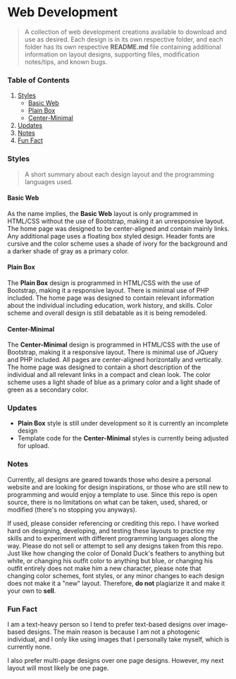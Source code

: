 # Web Development

> A collection of web development creations available to download and use as desired. Each design is in its own respective folder, and each folder has its own respective **README.md** file containing additional information on layout designs, supporting files, modification notes/tips, and known bugs.

### Table of Contents
1. [Styles](#styles)
	* [Basic Web](#id-basic)
	* [Plain Box](#id-Pbox)
	* [Center-Minimal](#id-minimal)
2. [Updates](#updates)
3. [Notes](#notes)
4. [Fun Fact](#facts)

### Styles
> A short summary about each design layout and the programming languages used.

<div id="id-basic"></div>

#### Basic Web

As the name implies, the **Basic Web** layout is only programmed in HTML/CSS without the use of Bootstrap, making it an unresponsive layout. The home page was designed to be center-aligned and contain mainly links. Any additional page uses a floating box styled design. Header fonts are cursive and the color scheme uses a shade of ivory for the background and a darker shade of gray as a primary color.

<div id="id-Pbox"></div>

#### Plain Box

The **Plain Box** design is programmed in HTML/CSS with the use of Bootstrap, making it a responsive layout. There is minimal use of PHP included. The home page was designed to contain relevant information about the individual including education, work history, and skills. Color scheme and overall design is still debatable as it is being remodeled.

<div id="id-minimal"></div>

#### Center-Minimal

The **Center-Minimal** design is programmed in HTML/CSS with the use of Bootstrap, making it a responsive layout. There is minimal use of JQuery and PHP included. All pages are center-aligned horizontally and vertically. The home page was designed to contain a short description of the individual and all relevant links in a compact and clean look. The color scheme uses a light shade of blue as a primary color and a light shade of green as a secondary color.

### Updates

- **Plain Box** style is still under development so it is currently an incomplete design
- Template code for the **Center-Minimal** styles is currently being adjusted for upload.

### Notes

Currently, all designs are geared towards those who desire a personal website and are looking for design inspirations, or those who are still new to programming and would enjoy a template to use. Since this repo is open source, there is no limitations on what can be taken, used, shared, or modified (there's no stopping you anyways). 

If used, please consider referencing or crediting this repo. I have worked hard on designing, developing, and testing these layouts to practice my skills and to experiment with different programming languages along the way. Please do not sell or attempt to sell any designs taken from this repo. Just like how changing the color of Donald Duck's feathers to anything but white, or changing his outfit color to anything but blue, or changing his outfit entirely does not make him a new character, please note that changing color schemes, font styles, or any minor changes to each design does not make it a "new" layout. Therefore, **do not** plagiarize it and make it your own to **sell**. 

<div id="facts"></div>

### Fun Fact

I am a text-heavy person so I tend to prefer text-based designs over image-based designs. The main reason is because I am not a photogenic individual, and I only like using images that I personally take myself, which is currently none.

I also prefer multi-page designs over one page designs. However, my next layout will most likely be one page.
